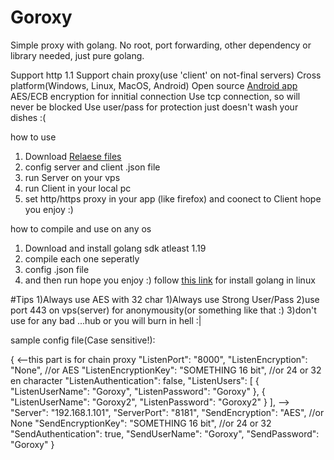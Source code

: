 # Goroxy
Simple proxy with golang. No root, port forwarding, other dependency or library needed, just pure golang.

Support http 1.1 
Support chain proxy(use 'client' on not-final servers)
Cross platform(Windows, Linux, MacOS, Android)
Open source <a href="https://github.com/khordady/Goroxy_Android">Android app</a>
AES/ECB encryption for innitial connection
Use tcp connection, so will never be blocked
Use user/pass for protection
just doesn't wash your dishes :(

how to use
1) Download <a href="https://github.com/khordady/goroxy/releases">Relaese files</a>
2) config server and client .json file
3) run Server on your vps
4) run Client in your local pc
5) set http/https proxy in your app (like firefox) and coonect to Client
hope you enjoy :)

how to compile and use on any os
1) Download and install golang sdk atleast 1.19
2) compile each one seperatly
3) config .json file
4) and then run
hope you enjoy  :)
follow <a href="https://golangdocs.com/install-go-linux">this link</a> for install golang in linux

#Tips
1)Always use AES with 32 char
1)Always use Strong User/Pass
2)use port 443 on vps(server) for anonymousity(or something like that :)
3)don't use for any bad ...hub or you will burn in hell :|

sample config file(Case sensitive!):

{
<--this part is for chain proxy
  "ListenPort": "8000",
  "ListenEncryption": "None", //or AES
  "ListenEncryptionKey": "SOMETHING 16 bit", //or 24 or 32 en character
  "ListenAuthentication": false,
  "ListenUsers": [
    {
      "ListenUserName": "Goroxy",
      "ListenPassword": "Goroxy"
    },
    {
      "ListenUserName": "Goroxy2",
      "ListenPassword": "Goroxy2"
    }
  ],
  -->
  "Server": "192.168.1.101",
  "ServerPort": "8181",
  "SendEncryption": "AES",  //or None
  "SendEncryptionKey": "SOMETHING 16 bit", //or 24 or 32
  "SendAuthentication": true,
  "SendUserName": "Goroxy",
  "SendPassword": "Goroxy"
}
